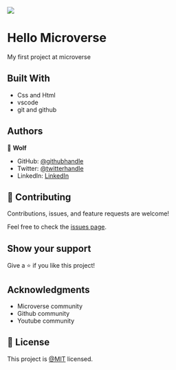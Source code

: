 ![](https://img.shields.io/badge/Microverse-blueviolet)

# Hello Microverse

My first project at microverse


## Built With

- Css and Html
- vscode
- git and github



## Authors

👤 **Wolf**

- GitHub: [@githubhandle](https://github.com/Wolfmikerson)
- Twitter: [@twitterhandle](https://twitter.com/wolfmikerson)
- LinkedIn: [LinkedIn](https://www.linkedin.com/in/wolf-m-jacques-27a38612a/)

## 🤝 Contributing

Contributions, issues, and feature requests are welcome!

Feel free to check the [issues page](../../issues/).

## Show your support

Give a ⭐️ if you like this project!

## Acknowledgments

- Microverse community
- Github community
- Youtube community

## 📝 License

This project is [@MIT](https://choosealicense.com/licenses/mit/) licensed.

